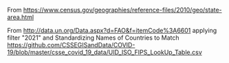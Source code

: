 From https://www.census.gov/geographies/reference-files/2010/geo/state-area.html

From http://data.un.org/Data.aspx?d=FAO&f=itemCode%3A6601 applying filter "2021" and Standardizing Names of Countries to Match https://github.com/CSSEGISandData/COVID-19/blob/master/csse_covid_19_data/UID_ISO_FIPS_LookUp_Table.csv
